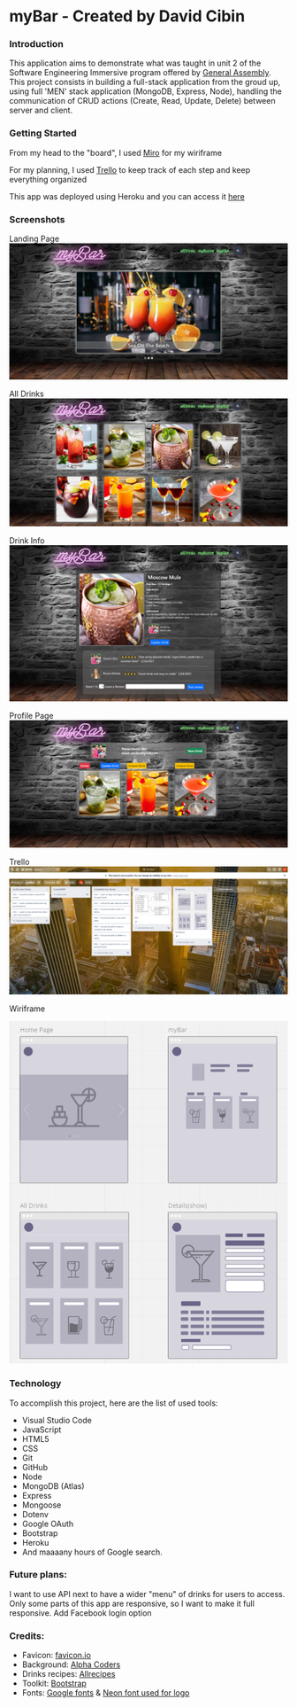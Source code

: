 # myBar - Created by David Cibin

### Introduction

This application aims to demonstrate what was taught in unit 2 of the Software Engineering Immersive program offered by [General Assembly](https://www.generalassemb.ly). This project consists in building a full-stack application from the groud up, using full 'MEN' stack application (MongoDB, Express, Node), handling the communication of CRUD actions (Create, Read, Update, Delete) between server and client.

### Getting Started

From my head to the "board", I used [Miro](https://miro.com/app/board/o9J_lNajHwA=/) for my wiriframe

For my planning, I used [Trello](https://trello.com/b/VAZFgOAG/mybar) to keep track of each step  and keep everything organized 

This app was deployed using Heroku and you can access it [here](https://mybooze.herokuapp.com/)

### Screenshots
 
Landing Page
![myBar - landing page screenshot](public/images/landing-page.jpg)

All Drinks
![myBar - all drinks page screenshot](public/images/all-drinks.png)

Drink Info
![myBar - show page screenshot](public/images/show-page.png)

Profile Page
![myBar - profile(aka myBooze) page screenshot](public/images/myBar.png)

Trello
![myBar - trello screenshot](public/images/trello.png)

Wiriframe

![myBar - wiriframe screenshot](public/images/Wireframe.png)

### Technology
 
To accomplish this project, here are the list of used tools:
* Visual Studio Code
* JavaScript
* HTML5
* CSS
* Git
* GitHub
* Node
* MongoDB (Atlas)
* Express
* Mongoose
* Dotenv
* Google OAuth
* Bootstrap
* Heroku
* And maaaany hours of Google search.

### Future plans:

I want to use API next to have a wider "menu" of drinks for users to access.
Only some parts of this app are responsive, so I want to make it full responsive.
Add Facebook login option

### Credits:

* Favicon: [favicon.io](https://favicon.io/)
* Background: [Alpha Coders](https://wall.alphacoders.com/)
* Drinks recipes: [Allrecipes](https://www.allrecipes.com/)
* Toolkit: [Bootstrap](https://getbootstrap.com/)
* Fonts: [Google fonts](https://fonts.google.com/) & [Neon font used for logo](https://www.mansgreback.com/)
